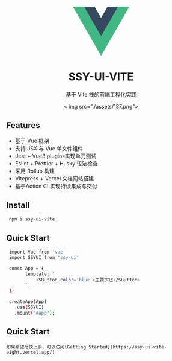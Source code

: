 <p align="center">
<div style="width:150px;margin:auto;">
<svg viewBox="0 0 261 226"><path d="M161.096.001l-30.225 52.351L100.647.001H-.005l130.877 226.688L261.749.001z" fill="#41b883"/><path d="M161.096.001l-30.225 52.351L100.647.001H52.346l78.526 136.01L209.398.001z" fill="#34495e"/></svg>
</div>
</p>
<h1 align="center">SSY-UI-VITE</h1>
<p align="center">
  基于 Vite 栈的前端工程化实践
</p>

<P align="center">
< img src="./assets/187.png">
</p>

## Features
 - 基于 Vue 框架
 - 支持 JSX 与 Vue 单文件组件
 - Jest + Vue3 plugins实现单元测试
 - Eslint + Prettier + Husky 语法检查
 - 采用 Rollup 构建
 - Vitepress + Vercel 文档网站搭建
 - 基于Action CI 实现持续集成与交付

## Install
```bash
 npm i ssy-ui-vite
 ```

 ## Quick Start
 ```bash
  import Vue from 'vue'
  import SSYUI from 'ssy-ui'

  const App = {
        template: `
            <SButton color='blue'>主要按钮</SButton>
        `,
  };

  createApp(App)
    .use(SSYUI)
    .mount("#app");
```

 ## Quick Start
    如果希望尽快上手，可以访问[Getting Started](https://ssy-ui-vite-eight.vercel.app/)
